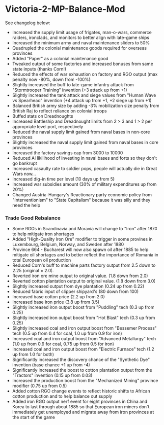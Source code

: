 # Victoria-2-MP-Balance-Mod

See changelog below:

- Increased the supply limit usage of frigates, man-o-wars, commerce raiders, ironclads, and monitors to better align with late-game ships
- Increased the minimum army and naval maintenance sliders to 50%
- Quadrupled the colonial maintenance goods required for overseas provinces
- Added "Paper" as a colonial maintenance good
- Tweaked output of some factories and increased bonuses from same state inputs (thanks Corn!)
- Reduced the effects of war exhaustion on factory and RGO output (max penalty now -80%, down from -100%)
- Slightly increased the buff to late-game infantry attack from "Stormtrooper Training" invention (+3 attack up from +1)
- Slightly increased the tank attack and siege values from "Human Wave vs Spearhead" invention (+4 attack up from +1, +2 siege up from +1)
- Balanced British army size by adding -3% mobilization size penalty from British Raj to reflect reliance on colonial troops
- Buffed stats on Dreadnoughts
- Increased Battleship and Dreadnought limits from 2 > 3 and 1 > 2 per appropriate level port, respectively
- Reduced the naval supply limit gained from naval bases in non-core provinces
- Slightly increased the naval supply limit gained from naval bases in core provinces
- Increased the factory savings cap from 3000 to 10000
- Reduced AI likilihood of investing in naval bases and forts so they don't go bankrupt
- Increased casaulty rate to soldier pops, people will actually die in Great Wars now...
- Increased dig-in time per level (10 days up from 5)
- Increased war subsidies amount (30% of military expenditures up from 20%)
- Changed Austria-Hungary's Reactionary party economic policy from "Interventionism" to "State Capitalism" because it was silly and they need the help

### Trade Good Rebalance ###

- Some RGOs in Scandinavia and Moravia will change to "Iron" after 1870 to help mitigate iron shortages
- Added "High-Quality Iron Ore" modifier to trigger in some provines in Luxembourg, Belgium, Norway, and Sweden after 1880
- Province 664 - Bucharest will now also spawn oil after 1885 to help mitigate oil shortages and to better reflect the importance of Romania in total European oil production
- Reduced Corn's buff to machine parts factory output from 2.5 down to 2.25 (original = 2.0).
- Reverted iron ore mine output to original value. (1.8 down from 2.0)
- Reverted cotton plantation output to original value. (1.8 down from 3.0)
- Slightly increased output from dye plantation (0.24 up from 0.22)
- Reduced fabric input of clipper shipyard's (80 down from 100)
- Increased base cotton price (2.2 up from 2.0)
- Increased base iron price (3.8 up from 3.5)
- Slightly increased iron output boost from "Puddling" tech (0.3 up from 0.25)
- Slightly increased iron output boost from "Hot Blast" tech (0.3 up from 0.25)
- Slightly increased coal and iron output boost from "Bessemer Process" tech (0.5 up from 0.4 for coal, 1.0 up from 0.9 for iron)
- Increased coal and iron output boost from "Advanced Metallurgy" tech (1.0 up from 0.9 for coal, 0.75 up from 0.5 for iron)
- Increased coal and iron output boost from "Electric Furnace" tech (1.2 up from 1.0 for both)
- Significantly increased the discovery chance of the "Synthetic Dye" invention (base chance +1 up from -4)
- Significantly increased the boost to cotton plantation output from the "Tractors" invention (0.15 up from 0.03)
- Increased the production boost from the "Mechanized Mining" province modifier (0.75 up from 0.5)
- Added cotton RGO change events to reflect historic shifts to African cotton production and to help balance out supply
- Added iron RGO output nerf event for eight provinces in China and Korea to last through about 1885 so that European iron miners don't immediately get unemployed and migrate away from iron provinces at the start of the game
